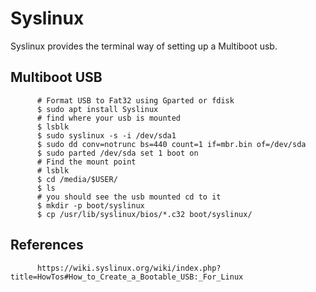 Syslinux
=====

Syslinux provides the terminal way of setting up a Multiboot usb.

Multiboot USB
-------------

          # Format USB to Fat32 using Gparted or fdisk
          $ sudo apt install Syslinux
          # find where your usb is mounted
          $ lsblk
          $ sudo syslinux -s -i /dev/sda1
          $ sudo dd conv=notrunc bs=440 count=1 if=mbr.bin of=/dev/sda 
          $ sudo parted /dev/sda set 1 boot on
          # Find the mount point
          # lsblk
          $ cd /media/$USER/
          $ ls
          # you should see the usb mounted cd to it
          $ mkdir -p boot/syslinux
          $ cp /usr/lib/syslinux/bios/*.c32 boot/syslinux/
     

References
----------

          https://wiki.syslinux.org/wiki/index.php?title=HowTos#How_to_Create_a_Bootable_USB:_For_Linux
